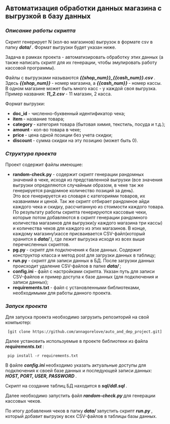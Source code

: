 ## Автоматизация обработки данных магазина c выгрузкой в базу данных ##
### <b><i> Описание работы скрипта </i></b> ###
Скрипт генерирует N (кол-во магазинов) выгрузок в формате csv в папку <b><i> data/ </i></b>. Формат выгрузки будет указан ниже.

Задача в рамках проекта - автоматизировать обработку этих данных (а также написать скрипт для их генерации, чтобы эмулировать работу кассовой программы).

Файлы с выгрузками называются <b><i> {{shop_num}}_{{cash_num}}.csv </i></b>. Здесь <b><i> {{shop_num}} </i></b> - номер магазина, а <b><i> {{cash_num}} </i></b> - номер кассы. В одном магазине может быть много касс - у каждой своя выгрузка. Пример названия: <b><i> 11_2.csv </i></b> - 11 магазин, 2 касса.

Формат выгрузки:
- <b> doc_id </b> - численно-буквенный идентификатор чека;
- <b> item </b> - название товара;
- <b> category </b> - категория товара (бытовая химия, текстиль, посуда и т.д.);
- <b> amount </b> - кол-во товара в чеке;
- <b> price </b> - цена одной позиции без учета скидки;
- <b> discount </b> - сумма скидки на эту позицию (может быть 0).

### <b><i> Структура проекта </i></b> ###
Проект содержит файлы имеющие:
- <b> random-check.py </b> - содержит скрипт генерации рандомных значений в чеке, исходя из представленной выгрузки (все значения выгрузки определяются случайным образом, в чеке так же генерируется рандомное количество позиций за день). <n>  
Это все генерируется из словаря с категориями товаров, их названиями и ценой. Так же скрипт отбирает рандомное айди каждого чека и скидку, рассчитанную из стоимости каждого товара.
По результату работы скрипта генерируются кассовые чеки, которые потом добавляются в скрипт генерации рандомного количества магазинов для выгрузки(у каждого магазина три кассы) и количества чеков для каждого из этих магазинов.
В конце, каждому магазину\кассе присваивается CSV-файл(который хранится в <b><i> data/ </i></b>), где лежит выгрузка исходя из всех выше перечисленных скриптов.
- <b> pg.py </b> - скрипт для подключения к базе данных. Содержит конструктор класса и метод post для загрузки данных в таблицу;
- <b> run.py </b> - скрипт для записи данных в БД. После загрузки данных происходит удаление CSV-файлов в папке <b><i> data/ </i></b>;
- <b> config.ini </b> - файл с настройками скрипта. Указан путь для записи CSV-файлов и пример доступа к базе данных (для подключения и записи данных);
- <b> requirements.txt </b> - файл с установленными библиотеками, необходимыми для работы данного проекта.

### <b><i> Запуск проекта </i></b> ###
Для запуска проекта необходимо загрузить репозиторий на свой компьютер:

     [git clone https://github.com/annagorelove/auto_and_dep_project.git]

Далее установить используемые в проекте библиотеки из файла <b><i> requirements.txt </i></b>:

     pip install -r requirements.txt
В файле <b><i> config.ini </i></b> необходимо указать актуальные доступы для подключения к своей базе данных и последующей записи данных: <b><i> HOST, PORT, USER, PASSWORD </i></b>.

Скрипт на создание таблиц БД находится в <b><i> sql/ddl.sql </i></b>.

Далее необходимо запустить файл <b><i> random-check.py </i></b> для генерации кассовых чеков.

По итогу добавления чеков в папку <b><i> data/ </i></b> запустить скрипт <b><i> run.py </i></b>, который добавит выгрузку всех CSV-файлов в таблицы базы данных.
